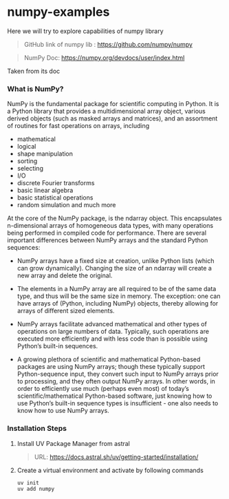 # numpy-examples

Here we will try to explore capabilities of numpy library

> GitHub link of numpy lib : https://github.com/numpy/numpy

> NumPy Doc: https://numpy.org/devdocs/user/index.html

Taken from its doc

### What is NumPy?
NumPy is the fundamental package for scientific computing in Python. 
It is a Python library that provides a multidimensional array object, 
various derived objects (such as masked arrays and matrices), 
and an assortment of routines for fast operations on arrays, 
including 
- mathematical 
- logical 
- shape manipulation 
- sorting
- selecting 
- I/O
- discrete Fourier transforms 
- basic linear algebra 
- basic statistical operations 
- random simulation and much more

At the core of the NumPy package, is the ndarray object. This encapsulates n-dimensional arrays of homogeneous data types, with many operations being performed in compiled code for performance. There are several important differences between NumPy arrays and the standard Python sequences:

- NumPy arrays have a fixed size at creation, unlike Python lists (which can grow dynamically). Changing the size of an ndarray will create a new array and delete the original.

- The elements in a NumPy array are all required to be of the same data type, and thus will be the same size in memory. The exception: one can have arrays of (Python, including NumPy) objects, thereby allowing for arrays of different sized elements.

- NumPy arrays facilitate advanced mathematical and other types of operations on large numbers of data. Typically, such operations are executed more efficiently and with less code than is possible using Python’s built-in sequences.

- A growing plethora of scientific and mathematical Python-based packages are using NumPy arrays; though these typically support Python-sequence input, they convert such input to NumPy arrays prior to processing, and they often output NumPy arrays. In other words, in order to efficiently use much (perhaps even most) of today’s scientific/mathematical Python-based software, just knowing how to use Python’s built-in sequence types is insufficient - one also needs to know how to use NumPy arrays.

### Installation Steps
1. Install UV Package Manager from astral
    
     > URL:  https://docs.astral.sh/uv/getting-started/installation/
2. Create a virtual environment and activate by following commands
    ```
    uv init
    uv add numpy
    ```